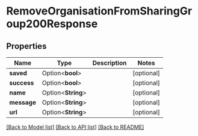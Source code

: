 # RemoveOrganisationFromSharingGroup200Response

## Properties

Name | Type | Description | Notes
------------ | ------------- | ------------- | -------------
**saved** | Option<**bool**> |  | [optional]
**success** | Option<**bool**> |  | [optional]
**name** | Option<**String**> |  | [optional]
**message** | Option<**String**> |  | [optional]
**url** | Option<**String**> |  | [optional]

[[Back to Model list]](../README.md#documentation-for-models) [[Back to API list]](../README.md#documentation-for-api-endpoints) [[Back to README]](../README.md)



